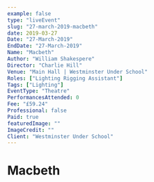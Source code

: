 ```yaml
---
example: false
type: "liveEvent"
slug: "27-march-2019-macbeth"
date: 2019-03-27
Date: "27-March-2019"
EndDate: "27-March-2019"
Name: "Macbeth"
Author: "William Shakespere"
Director: "Charlie Hill"
Venue: "Main Hall | Westminster Under School"
Roles: ["Lighting Rigging Assistant"]
Tags: ["Lighting"]
EventType: "Theatre"
PerformancesAttended: 0
Fee: "£59.24"
Professional: false
Paid: true
featuredImage: ""
ImageCredit: ""
Client: "Westminster Under School"
---
```


# Macbeth

